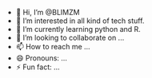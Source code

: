- 👋 Hi, I’m @BLIMZM
- 👀 I’m interested in all kind of tech stuff. 
- 🌱 I’m currently learning python and R.
- 💞️ I’m looking to collaborate on ...
- 📫 How to reach me ...
- 😄 Pronouns: ...
- ⚡ Fun fact: ...

<!---
BLIMZM/BLIMZM is a ✨ special ✨ repository because its `README.md` (this file) appears on your GitHub profile.
You can click the Preview link to take a look at your changes.
--->
